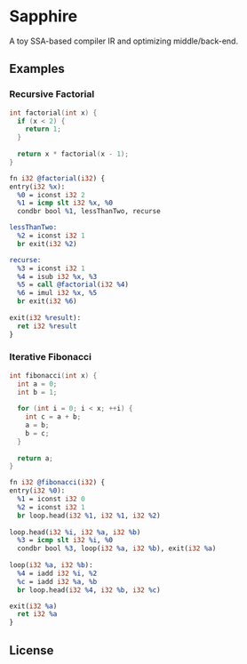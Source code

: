 # Sapphire

A toy SSA-based compiler IR and optimizing middle/back-end.

## Examples

### Recursive Factorial

```c
int factorial(int x) {
  if (x < 2) {
    return 1;
  } 
  
  return x * factorial(x - 1);
}
```

```llvm
fn i32 @factorial(i32) {
entry(i32 %x):
  %0 = iconst i32 2
  %1 = icmp slt i32 %x, %0
  condbr bool %1, lessThanTwo, recurse

lessThanTwo:
  %2 = iconst i32 1
  br exit(i32 %2)

recurse:
  %3 = iconst i32 1
  %4 = isub i32 %x, %3
  %5 = call @factorial(i32 %4)
  %6 = imul i32 %x, %5
  br exit(i32 %6)
  
exit(i32 %result):
  ret i32 %result
}
```

### Iterative Fibonacci

```c 
int fibonacci(int x) {
  int a = 0;
  int b = 1;
  
  for (int i = 0; i < x; ++i) {
    int c = a + b;
    a = b;
    b = c;
  }
  
  return a;
}
```

```llvm
fn i32 @fibonacci(i32) {
entry(i32 %0):
  %1 = iconst i32 0
  %2 = iconst i32 1
  br loop.head(i32 %1, i32 %1, i32 %2)
 
loop.head(i32 %i, i32 %a, i32 %b)
  %3 = icmp slt i32 %i, %0
  condbr bool %3, loop(i32 %a, i32 %b), exit(i32 %a)
 
loop(i32 %a, i32 %b):
  %4 = iadd i32 %i, %2
  %c = iadd i32 %a, %b
  br loop.head(i32 %4, i32 %b, i32 %c)

exit(i32 %a)
  ret i32 %a
}
```

## License
